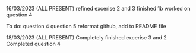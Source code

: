 16/03/2023 (ALL PRESENT)
  refined excerise 2 and 3
  finished 1b
  worked on question 4

To do:
  question 4
  question 5
  reformat github, 
  add to README file

18/03/2023 (ALL PRESENT)
  Completely finished excerise 3 and 2 
  Completed question 4
